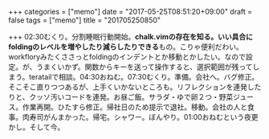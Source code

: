 +++
categories = ["memo"]
date = "2017-05-25T08:51:20+09:00"
draft = false
tags = ["memo"]
title = "201705250850"

+++
02:30むくり。分割睡眠行動開始。**chalk.vimの存在を知る。いい具合にfoldingのレベルを増やしたり減らしたりできる**もの。こりゃ便利だわい。workfloryみたくささっとfoldingのインデントとか移動とかしたい。なので設定。が、うまくいかず。関数からキーを送って操作すると、選択範囲が残ってしまう。teratailで相談。04:30おねむ。07:30むくり。準備。会社へ。バグ修正。そこそこ直りつつあるが、上手くいかないところも。リフレクションを連発したりと、クッソ汚いコードを連発。お昼ご飯。サラダ・ゆで卵２つ・野菜ジュース。作業再開。ひたすら修正。帰社日のため提示で退社。移動。会社の人と食事。肉寿司がんまかった。帰宅。シャワー。ぼんやり。01:00おねむという夜更かし。そして今。
